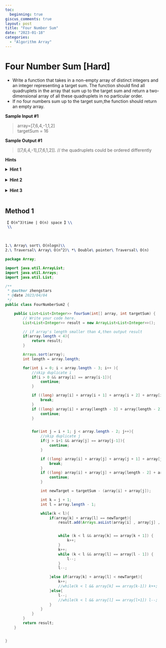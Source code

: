 ```yaml
---
toc:
  beginning: true
giscus_comments: true
layout: post
title: "Four Number Sum"
date: "2023-01-18"
categories:
  - "Algorithm Array"
---
```


# Four Number Sum [Hard]

- Write a function that takes in a non-empty array of distinct integers and an integer representing a target sum. The function should find all quadruplets in the array that sum up to the target sum and return a two-dimensional array of all these quadruplets in no particular order.
- If no four numbers sum up to the target sum,the function should return an empty array.

**Sample Input #1**

> array=[7,6,4,-1,1,2] <br>targetSum = 16

**Sample Output #1**

> [[7,6,4,-1],[7,6,1,2]]. // the quadruplets could be ordered differently

**Hints**
<br>
<details> <summary><b>Hint 1</b></summary>
    <br>
    <i><strong> Using four for loops to calculate the sums of all possible quadruplets in the array would generate an algorithm that runs in O(n^4)time,where n is the length of the input array.Can you come up with something faster using fewer for loops? </strong></i>
</details>

<br>

<details> <summary><b>Hint 2</b></summary>
    <br>
    <i><strong> You can calculate the sums of every pair of numbers in the array in O(n^2)time using just two for loops.Then,assuming that you've stored all of these sums in a hash table,you can fairly easily find which two sums can be paired to add up to the target sum:the numbers summing up to these two sums constitute candidates for valid quadruplets;you just have to make sure that no number was used to generate both of the two sums.  </strong></i>
</details>

<br>

<details> <summary><b>Hint 3</b></summary>
    <br>
    <i><strong> You can do everything described in Hint #2 with just two sibling for loops nested inside a third for loop.Your goal is to create a hash table mapping the sums of every pair of numbers in the array to an array of arrays,with each subarray representing the indices of each pair summing up to that number.Loop through the input array with a simple for loop.Inside this loop,loop through the input array again,starting at the index of the first loop.At each iteration,calculate the difference between the target sum and the sum of the two numbers represented by the indices of the for loops.If that difference is in the hash table that you're building,then valid quadruplets can be formed by combining the current pair of numbers with each pair stored in the hash table at the difference just calculated.Following this nested for loop,loop through the array again,this time starting at index zero all the way to the index of the first for loop.At each iteration,calculate the sum of the two numbers represented by the indices of the for loops and add it to the hash table if it isn't already there;then add the pair of indices to the array that the sum in the hash table maps to.  </strong></i>
</details>

<br>

## Method 1


```tex
【 O(n^3)time | O(n) space 】\\
 \\
```

<br>


```tex
1.\ Array\ sort\ O(nlogn)\\
2.\ Traversal\ Array\ O(n^2)\ *\ Double\ pointer\ Traversal\ O(n)
```



```java
package Array;

import java.util.ArrayList;
import java.util.Arrays;
import java.util.List;

/**
 * @author zhengstars
 * @date 2023/04/04
 */
public class FourNumberSum2 {

    public List<List<Integer>> fourSum(int[] array, int targetSum) {
        // Write your code here.
        List<List<Integer>> result = new ArrayList<List<Integer>>();

        // if array's length smaller than 4,then output result
        if(array.length < 4){
            return result;
        }

        Arrays.sort(array);
        int length = array.length;

        for(int i = 0; i < array.length - 3; i++ ){
            //skip duplicate i
            if(i > 0 && array[i] == array[i-1]){
                continue;
            }

            if ((long) array[i] + array[i + 1] + array[i + 2] + array[i + 3] > targetSum) {
                break;
            }
            if ((long) array[i] + array[length - 3] + array[length - 2] + array[length - 1] < targetSum) {
                continue;
            }


            for(int j = i + 1; j < array.length - 2; j++){
                //skip duplicate j
                if(j > i+1 && array[j] == array[j-1]){
                    continue;
                }

                if ((long) array[i] + array[j] + array[j + 1] + array[j + 2] > targetSum) {
                    break;
                }
                if ((long) array[i] + array[j] + array[length - 2] + array[length - 1] < targetSum) {
                    continue;
                }

                int newTarget = targetSum - (array[i] + array[j]);

                int k = j + 1;
                int l = array.length - 1;

                while(k < l){
                    if(array[k] + array[l] == newTarget){
                        result.add(Arrays.asList(array[i] , array[j] , array[k] , array[l]));


                        while (k < l && array[k] == array[k + 1]) {
                            k++;
                        }
                        k++;
                        while (k < l && array[l] == array[l - 1]) {
                            l--;
                        }
                        l--;

                    }else if(array[k] + array[l] < newTarget){
                        k++;
                        //while(k < l && array[k] == array[k-1]) k++;
                    }else{
                        l--;
                        //while(k < l && array[l] == array[l+1]) l--;
                    }
                }
            }
        }
        return result;
    }


}

```

